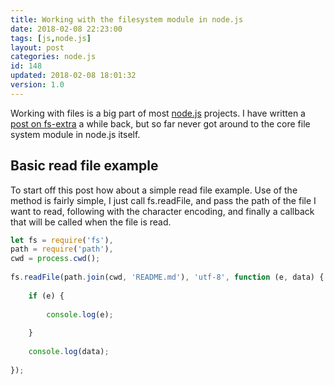 ```yaml
---
title: Working with the filesystem module in node.js
date: 2018-02-08 22:23:00
tags: [js,node.js]
layout: post
categories: node.js
id: 148
updated: 2018-02-08 18:01:32
version: 1.0
---
```


Working with files is a big part of most [node.js](https://nodejs.org/en) projects. I have written a [post on fs-extra]() a while back, but so far never got around to the core file system module in node.js itself.

<!-- more -->

## Basic read file example

To start off this post how about a simple read file example. Use of the method is fairly simple, I just call fs.readFile, and pass the path of the file I want to read, following with the character encoding, and finally a callback that will be called when the file is read.

```js
let fs = require('fs'),
path = require('path'),
cwd = process.cwd();
 
fs.readFile(path.join(cwd, 'README.md'), 'utf-8', function (e, data) {
 
    if (e) {
 
        console.log(e);
 
    }
 
    console.log(data);
 
});
```
